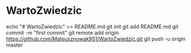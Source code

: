 # WartoZwiedzic
echo "# WartoZwiedzic" >> README.md
git init
git add README.md
git commit -m "first commit"
git remote add origin https://github.com/Mateusznowak951/WartoZwiedzic.git
git push -u origin master
